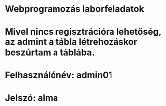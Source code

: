 # Webprogramozás laborfeladatok

# Mivel nincs regisztrációra lehetőség, az admint a tábla létrehozáskor beszúrtam a táblába.

# Felhasználónév: admin01

# Jelszó: alma
